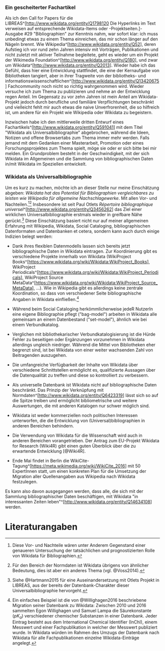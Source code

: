 ### Ein gescheiterter Fachartikel

Als ich den Call for Papers für die
LIBREAS^[<http://www.wikidata.org/entity/Q1798120> Die Hyperlinks im Text
verweisen auf entsprechende Wikidata-Items oder -Projektseiten.]-Ausgabe #29
"Bibliographien" zur Kenntnis nahm, war sofort klar: ich muss unbedingt etwas
zu einem Thema einreichen, das mir schon länger auf den Nägeln brennt. Wie
Wikipedia^[<http://www.wikidata.org/entity/Q52>], deren Aufstieg ich vor rund
zehn Jahren intensiv mit Vorträgen, Publikationen und nicht zuletzt mit aktiver
Teilnahme begleitete, geht es wieder um ein Projekt der Wikimedia
Foundation^[<http://www.wikidata.org/entity/Q180>], und zwar um
Wikidata^[<http://www.wikidata.org/entity/Q2013>]. Wieder habe ich das Gefühl,
dass hier eine Entwicklung stattfindet, die eine der Kernaufgabe von
Bibliotheken tangiert, aber in ihrer Tragweite von der bibliotheks- und
informationswissenschaftlichen^[<http://www.wikidata.org/entity/Q13420675>]
Fachcommunity noch nicht so richtig wahrgenommen wird. Wieder versuche ich zum
Thema zu publizieren und nehme an der Entwicklung regen Anteil. Im Gegensatz zu
vor zehn Jahren ist mein Anteil am Wikidata-Projekt jedoch durch berufliche und
familiäre Verpflichtungen beschränkt und vielleicht fehlt mir auch etwas die
naive Unverfrorenheit, die so hilfreich ist, um andere für ein Projekt wie
Wikipedia oder Wikidata zu begeistern.

Inzwischen habe ich den mittlerweile dritten Entwurf eines
Fachartikels^[<http://www.wikidata.org/entity/Q591041>] mit dem Titel "Wikidata
als Universalbibliographie" abgebrochen, während die Ideen, Notizen und offene
Browsertabs zum Thema immer mehr werden. Falls jemand mit dem Gedanken einer
Masterarbeit, Promotion oder eines Forschungsprojektes zum Thema spielt, möge
sie oder er sich bitte bei mir melden. Ein Grundproblem besteht in der
Geschwindigkeit, mit der sich Wikidata im Allgemeinen und die Sammlung von
bibliographischen Daten in/mit Wikidata im Speziellen entwickelt.

### Wikidata als Universalbibliographie

Um es kurz zu machen, möchte ich an dieser Stelle nur meine Einschätzung
abgeben: *Wikidata hat das Potential für Bibliographien vergleichbares zu
leisten wie Wikipedia für allgemeine Nachschlagewerke*. Mit allen Vor- und
Nachteilen.[^2][^3] Insbesondere ist seit Paul Otlets *Répertoire
bibliographique universel*^[<http://www.wikidata.org/entity/Q3456262>] das Ziel
einer wirklichen Universalbibliographie erstmals wieder in greifbare Nähe
gerückt.[^4]  Diese Einschätzung basiert nicht nur auf meiner allgemeinen Erfahrung
mit Wikipedia, Wikidata, Social Cataloging, bibliographischen Datenformaten und
Datenbanken et cetera, sondern kann auch durch einige Indizien belegt werden:

[^2]: Diese Vor- und Nachteile wären unter Anderem Gegenstand einer
genaueren Untersuchung der tatsächlichen und prognostizierten Rolle von
Wikidata für Bibliographien.

[^3]: Für den Bereich der Normdaten ist Wikidata übrigens von ähnlicher
Bedeutung, dies ist aber ein anderes Thema (vgl. @Voss2014).

[^4]: Siehe @Hartmann2015 für eine Auseinandersetzung mit Otlets Projekt in LIBREAS,
aus der bereits der Datenbank-Charakter dieser Universalbibliographie hervorgeht.

* Dank ihres flexiblen Datenmodells lassen sich bereits jetzt bibliographische
  Daten in Wikidata eintragen. Zur Koordinierung gibt es verschiedene Projekte
  innerhalb von Wikidata (WikiProject Books^[<https://www.wikidata.org/wiki/Wikidata:WikiProject_Books>],
  WikiProject Periodicals^[<https://www.wikidata.org/wiki/Wikidata:WikiProject_Periodicals>],
  WikiProject Source MetaData^[<https://www.wikidata.org/wiki/Wikidata:WikiProject_Source_MetaData>], ...).
  Wie in Wikipedia gibt es allerdings keine
  zentrale Koordination, so dass von verschiedener Seite bibliographische
  Angaben in Wikidata einfließen.[^5]


[^5]: Ein einfaches Beispiel ist die von @Willighagen2016 beschriebene
Migration seiner Datenbank zu Wikidata: Zwischen 2010 und 2016 sammelten Egon
Willighagen und Samuel Lampa die Säurekonstante ($pK_a$) verschiedener
chemischer Substanzen in einer Datenbank. Jeder Eintrag besteht aus dem
International Chemical Identifier  (InChI), einem Messwert und einer
Fachpublikation in welcher der Messwert publiziert wurde. In Wikidata würden im
Rahmen des Umzugs der Datenbank nach Wikidata für alle Fachpublikationen
einzelne Wikidata-Einträge angelegt.


* Während beim Social Cataloging herkömmlicherweise jedeR NutzerIn eine eigene
  Bibliographie pflegt ("bag-model") arbeiten in Wikidata alle gemeinsam an einem
  Datenbestand ("set-model"), ähnlich wie bei einem Verbundkatalog.

* Verglichen mit bibliothekarischer Verbundkatalogisierung ist die Hürde Fehler
  zu beseitigen oder Ergänzungen vorzunehmen in Wikidata allerdings ungleich
  niedriger. Während die Mittel von Bibliotheken eher begrenzt sind, ist bei
  Wikidata von einer weiter wachsenden Zahl von Beitragenden auszugehen.

* Die umfangreiche Verfügbarkeit der Inhalte von Wikidata über verschiedene
  Schnittstellen ermöglicht es, qualifizierte Aussagen über die Datenqualität
  zu treffen und diese so kontrolliert zu verbessern.

* Als universelle Datenbank ist Wikidata nicht auf bibliographische Daten
  beschränkt. Das Prinzip der Verknüpfung mit
  Normdaten^[<http://www.wikidata.org/entity/Q6423319>] lässt sich so auf die
  Spitze treiben und ermöglicht bibliometrische und weitere Auswertungen, die
  mit anderen Katalogen nur schwer möglich sind.

* Wikidata ist weder kommerziellen noch politischen Interessen unterworfen, die
  die Entwicklung von (Universal)bibliographien in anderen Bereichen behindern.

* Die Verwendung von Wikidata für die Wissenschaft wird auch in anderen Bereichen
  vorangetrieben. Der Antrag zum EU-Projekt Wikidata for Research (Wiki4R) gibt
  einen guten Überblick über die zu erwartende Entwicklung [@Wiki4R].

* Ende Mai findet in Berlin die WikiCite-Tagung^[<https://meta.wikimedia.org/wiki/WikiCite_2016>]
  mit 50 ExpertInnen statt, um einen konkreten Plan für die Umsetzung der Migration aller Quellenangaben
  aus Wikipedia nach Wikidata festzulegen.

Es kann also davon ausgegangen werden, dass alle, die sich mit der Sammlung
bibliographischer Daten beschäftigen, mit Wikidata "in interessanten Zeiten
leben"^[<http://www.wikidata.org/entity/Q14634108>] werden.

# Literaturangaben

